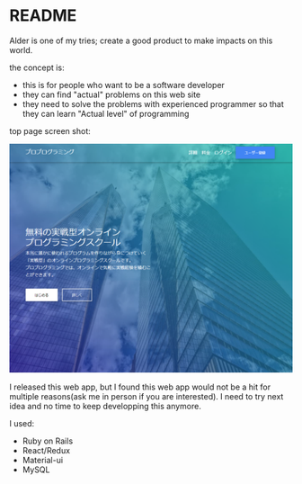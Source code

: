 # README

Alder is one of my tries; create a good product to make impacts on this world.

the concept is:

- this is for people who want to be a software developer
- they can find "actual" problems on this web site
- they need to solve the problems with experienced programmer so that they can learn "Actual level" of programming

top page screen shot:

![proprogramming](screenshots/proprogramming-top.PNG)

I released this web app, but I found this web app would not be a hit for multiple reasons(ask me in person if you are interested). I need to try next idea and no time to keep developping this anymore.

I used:

- Ruby on Rails
- React/Redux
- Material-ui
- MySQL
